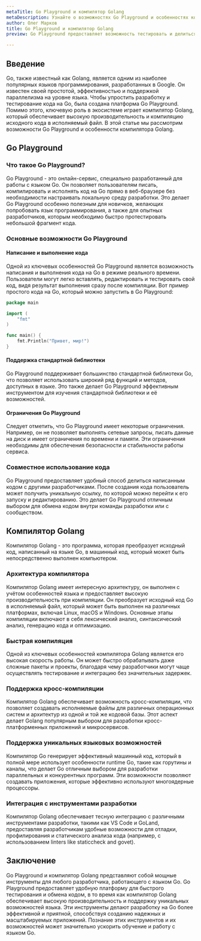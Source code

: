 ```yaml
---
metaTitle: Go Playground и компилятор Golang
metaDescription: Узнайте о возможностях Go Playground и особенностях компилятора Golang. Откройте для себя, как компилировать, тестировать и делиться кодом на языке Go.
author: Олег Марков
title: Go Playground и компилятор Golang
preview: Go Playground предоставляет возможность тестировать и делиться Go-кодом онлайн, в то время как компилятор Golang обеспечивает его эффективное выполнение и поддержку уникальных языковых возможностей.

---
```


## Введение

Go, также известный как Golang, является одним из наиболее популярных языков программирования, разработанных в Google. Он известен своей простотой, эффективностью и поддержкой параллелизма на уровне языка. Чтобы упростить разработку и тестирование кода на Go, была создана платформа Go Playground. Помимо этого, ключевую роль в экосистеме играет компилятор Golang, который обеспечивает высокую производительность и компиляцию исходного кода в исполняемый файл. В этой статье мы рассмотрим возможности Go Playground и особенности компилятора Golang.

## Go Playground

### Что такое Go Playground?

Go Playground - это онлайн-сервис, специально разработанный для работы с языком Go. Он позволяет пользователям писать, компилировать и исполнять код на Go прямо в веб-браузере без необходимости настраивать локальную среду разработки. Это делает Go Playground особенно полезным для новичков, желающих попробовать язык программирования, а также для опытных разработчиков, которым необходимо быстро протестировать небольшой фрагмент кода.

### Основные возможности Go Playground

#### Написание и выполнение кода

Одной из ключевых особенностей Go Playground является возможность написания и выполнения кода на Go в режиме реального времени. Пользователи могут легко вставлять, редактировать и тестировать свой код, видя результат выполнения сразу после компиляции. Вот пример простого кода на Go, который можно запустить в Go Playground:

```go
package main

import (
	"fmt"
)

func main() {
	fmt.Println("Привет, мир!")
}
```

#### Поддержка стандартной библиотеки

Go Playground поддерживает большинство стандартной библиотеки Go, что позволяет использовать широкий ряд функций и методов, доступных в языке. Это также делает Go Playground эффективным инструментом для изучения стандартной библиотеки и её возможностей.

#### Ограничения Go Playground

Следует отметить, что Go Playground имеет некоторые ограничения. Например, он не позволяет выполнять сетевые запросы, писать данные на диск и имеет ограничения по времени и памяти. Эти ограничения необходимы для обеспечения безопасности и стабильности работы сервиса.

### Совместное использование кода

Go Playground предоставляет удобный способ делиться написанным кодом с другими разработчиками. После создания кода пользователь может получить уникальную ссылку, по которой можно перейти к его запуску и редактированию. Это делает Go Playground отличным выбором для обмена кодом внутри команды разработки или с сообществом.

## Компилятор Golang

Компилятор Golang - это программа, которая преобразует исходный код, написанный на языке Go, в машинный код, который может быть непосредственно выполнен компьютером.

### Архитектура компилятора

Компилятор Golang имеет интересную архитектуру, он выполнен с учётом особенностей языка и предоставляет высокую производительность при компиляции. Он преобразует исходный код Go в исполняемый файл, который может быть выполнен на различных платформах, включая Linux, macOS и Windows. Основные этапы компиляции включают в себя лексический анализ, синтаксический анализ, генерацию кода и оптимизацию.

### Быстрая компиляция

Одной из ключевых особенностей компилятора Golang является его высокая скорость работы. Он может быстро обрабатывать даже сложные пакеты и проекты, благодаря чему разработчики могут чаще осуществлять тестирование и интеграцию без значительных задержек.

### Поддержка кросс-компиляции

Компилятор Golang обеспечивает возможность кросс-компиляции, что позволяет создавать исполняемые файлы для различных операционных систем и архитектур из одной и той же кодовой базы. Этот аспект делает Golang популярным выбором для разработки кросс-платформенных приложений и микросервисов.

### Поддержка уникальных языковых возможностей

Компилятор Go генерирует эффективный машинный код, который в полной мере использует особенности runtime Go, такие как горутины и каналы, что делает Go отличным выбором для разработки параллельных и конкурентных программ. Эти возможности позволяют создавать приложения, которые эффективно используют многоядерные процессоры.

### Интеграция с инструментами разработки

Компилятор Golang обеспечивает тесную интеграцию с различными инструментами разработки, такими как VS Code и GoLand, предоставляя разработчикам удобные возможности для отладки, профилирования и статического анализа кода (например, с использованием linters like staticcheck and govet).

## Заключение

Go Playground и компилятор Golang представляют собой мощные инструменты для любого разработчика, работающего с языком Go. Go Playground предоставляет удобную платформу для быстрого тестирования и обмена кодом, в то время как компилятор Golang обеспечивает высокую производительность и поддержку уникальных возможностей языка. Эти инструменты делают разработку на Go более эффективной и приятной, способствуя созданию надежных и масштабируемых приложений. Познание этих инструментов и их возможностей может значительно ускорить обучение и работу с языком Go.
